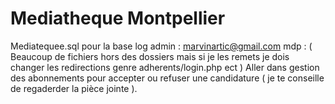 # Mediatheque Montpellier 

Mediatequee.sql pour la base
log admin : marvinartic@gmail.com mdp :
( Beaucoup de fichiers hors des dossiers mais si je les remets je dois changer les redirections genre adherents/login.php ect ) 
Aller dans gestion des abonnements pour accepter ou refuser une candidature ( je te conseille de regaderder la pièce jointe ).
